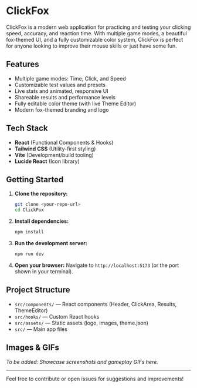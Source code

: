 # ClickFox

ClickFox is a modern web application for practicing and testing your clicking speed, accuracy, and reaction time. With multiple game modes, a beautiful fox-themed UI, and a fully customizable color system, ClickFox is perfect for anyone looking to improve their mouse skills or just have some fun.

## Features
- Multiple game modes: Time, Click, and Speed
- Customizable test values and presets
- Live stats and animated, responsive UI
- Shareable results and performance levels
- Fully editable color theme (with live Theme Editor)
- Modern fox-themed branding and logo

## Tech Stack
- **React** (Functional Components & Hooks)
- **Tailwind CSS** (Utility-first styling)
- **Vite** (Development/build tooling)
- **Lucide React** (Icon library)

## Getting Started

1. **Clone the repository:**
   ```bash
   git clone <your-repo-url>
   cd ClickFox
   ```
2. **Install dependencies:**
   ```bash
   npm install
   ```
3. **Run the development server:**
   ```bash
   npm run dev
   ```
4. **Open your browser:**
   Navigate to `http://localhost:5173` (or the port shown in your terminal).

## Project Structure
- `src/components/` — React components (Header, ClickArea, Results, ThemeEditor)
- `src/hooks/` — Custom React hooks
- `src/assets/` — Static assets (logo, images, theme.json)
- `src/` — Main app files

## Images & GIFs
*To be added: Showcase screenshots and gameplay GIFs here.*

---

Feel free to contribute or open issues for suggestions and improvements!

